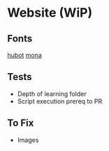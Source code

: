 # Website (WiP)

## Fonts

[hubot](https://github.com/github/hubot-sans/releases/tag/v1.0.1)
[mona](https://github.com/github/mona-sans/releases/tag/v1.0.1)

## Tests

- Depth of learning folder
- Script execution prereq to PR

## To Fix

- Images
